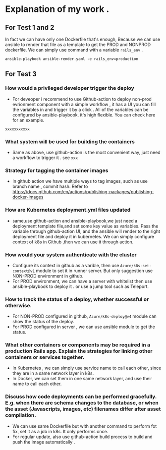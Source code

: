 # Explanation of my work .
## For Test 1 and 2
In fact we can have only one Dockerfile that's enough, Because we can use ansible to render that file as a template to get the PROD and NONPROD dockerfile. We can simply use command with a variable `rails_env` .

```console
ansible-playbook ansible-render.yaml -e rails_env=production
```

## For Test 3
### How would a privileged developer trigger the deploy
- For deveoper i recommend to use Github-action to deploy non-prod evrionment component with a simple workflow , it has a UI you can fill the variables in and trigger it by a click . All of the variables can be configured by ansible-playbook. it's high flexible. You can check here for an example.
```console
xxxxxxxxxxx
```
### What system will be used for building the containers
- Same as above, use github-action is the most convenient way, just need a workflow to trigger it . see `xxx`

### Strategy for tagging the container images
- In github action we have multiple ways to tag images, such as use branch name , commit hash. Refer to https://docs.github.com/en/actions/publishing-packages/publishing-docker-images

### How are Kubernetes deployment.yml files updated
- same,use github-action and ansible-playbook,we just need a deployment template file,and set some key value as variables. Pass the variable through github-action UI, and the ansible will render to the right deployment file and deploy it in kubernetes. We can simply configure context of k8s in Github ,then we can use it through action.

### How would your system authenticate with the cluster
- Configure its context in github as a varible, then use `Azure/k8s-set-context@v1` module to set it in runner server. But only suggestion use NON-PROD environment in github.
- For PROD environment, we can have a server with whitelist then use ansible-playbook to deploy it . or use a jump tool such as Teleport.

### How to track the status of a deploy, whether successful or otherwise.
- For NON-PROD configured in github, `Azure/k8s-deploy@v4` module can show the status of the deploy.
- For PROD configured in server , we can use ansible module to get the status.

### What other containers or components may be required in a production Rails app. Explain the strategies for linking other containers or services together.
- In Kubernetes , we can simply use service name to call each other, since they are in a same network layer in k8s.
- In Docker, we can set them in one same network layer, and use their name to call each other.

### Discuss how code deployments can be performed gracefully. E.g. when there are schema changes to the database, or when the asset (Javascripts, images, etc) filenames differ after asset compilation.
- We can use same Dockerfile but with another command to perform fot fix, set it as a job in k8s. It only performs once. 
- For regular update, also use github-action build process to build and push the image automatically .






